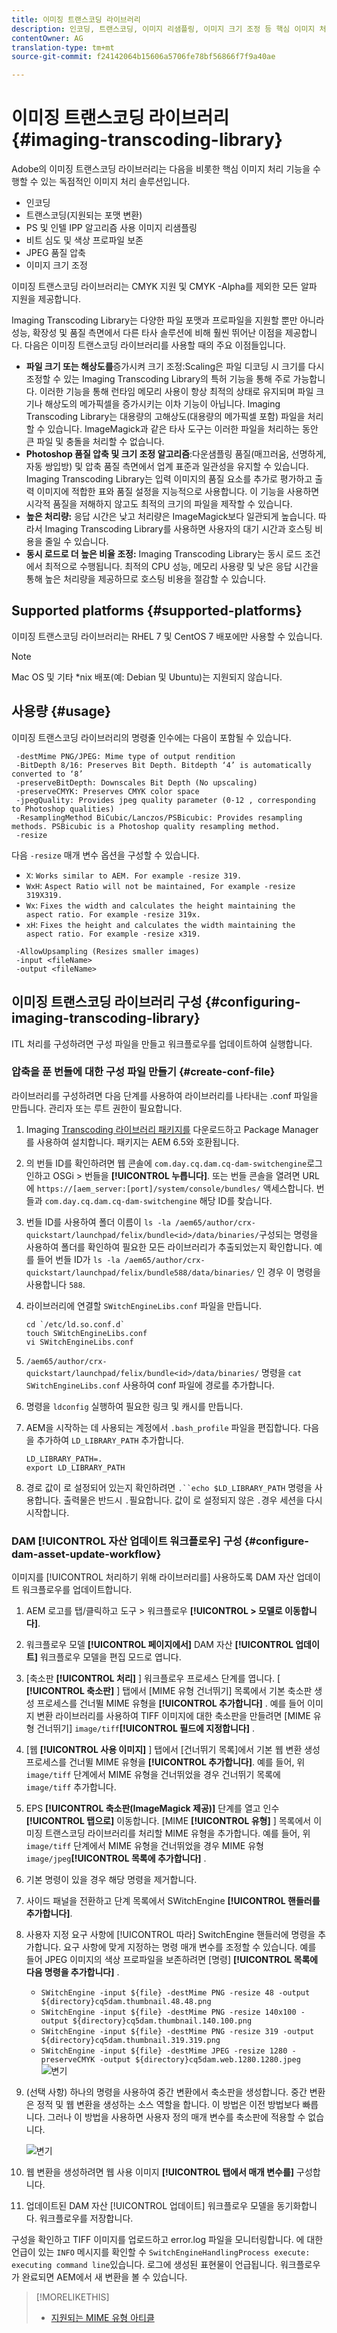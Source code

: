 ```yaml
---
title: 이미징 트랜스코딩 라이브러리
description: 인코딩, 트랜스코딩, 이미지 리샘플링, 이미지 크기 조정 등 핵심 이미지 처리 기능을 수행할 수 있는 이미지 처리 솔루션인 Adobe의 Imaging Transcoding Library를 구성 및 사용하는 방법을 알아봅니다.
contentOwner: AG
translation-type: tm+mt
source-git-commit: f24142064b15606a5706fe78bf56866f7f9a40ae

---
```



# 이미징 트랜스코딩 라이브러리 {#imaging-transcoding-library}

Adobe의 이미징 트랜스코딩 라이브러리는 다음을 비롯한 핵심 이미지 처리 기능을 수행할 수 있는 독점적인 이미지 처리 솔루션입니다.

* 인코딩
* 트랜스코딩(지원되는 포맷 변환)
* PS 및 인텔 IPP 알고리즘 사용 이미지 리샘플링
* 비트 심도 및 색상 프로파일 보존
* JPEG 품질 압축
* 이미지 크기 조정

이미징 트랜스코딩 라이브러리는 CMYK 지원 및 CMYK -Alpha를 제외한 모든 알파 지원을 제공합니다.

Imaging Transcoding Library는 다양한 파일 포맷과 프로파일을 지원할 뿐만 아니라 성능, 확장성 및 품질 측면에서 다른 타사 솔루션에 비해 훨씬 뛰어난 이점을 제공합니다. 다음은 이미징 트랜스코딩 라이브러리를 사용할 때의 주요 이점들입니다.

* **파일 크기 또는 해상도를**&#x200B;증가시켜 크기 조정:Scaling은 파일 디코딩 시 크기를 다시 조정할 수 있는 Imaging Transcoding Library의 특허 기능을 통해 주로 가능합니다. 이러한 기능을 통해 런타임 메모리 사용이 항상 최적의 상태로 유지되며 파일 크기나 해상도의 메가픽셀을 증가시키는 이차 기능이 아닙니다. Imaging Transcoding Library는 대용량의 고해상도(대용량의 메가픽셀 포함) 파일을 처리할 수 있습니다. ImageMagick과 같은 타사 도구는 이러한 파일을 처리하는 동안 큰 파일 및 충돌을 처리할 수 없습니다.
* **Photoshop 품질 압축 및 크기 조정 알고리즘**:다운샘플링 품질(매끄러움, 선명하게, 자동 쌍입방) 및 압축 품질 측면에서 업계 표준과 일관성을 유지할 수 있습니다. Imaging Transcoding Library는 입력 이미지의 품질 요소를 추가로 평가하고 출력 이미지에 적합한 표와 품질 설정을 지능적으로 사용합니다. 이 기능을 사용하면 시각적 품질을 저해하지 않고도 최적의 크기의 파일을 제작할 수 있습니다.
* **높은 처리량:** 응답 시간은 낮고 처리량은 ImageMagick보다 일관되게 높습니다. 따라서 Imaging Transcoding Library를 사용하면 사용자의 대기 시간과 호스팅 비용을 줄일 수 있습니다.
* **동시 로드로 더 높은 비율 조정:** Imaging Transcoding Library는 동시 로드 조건에서 최적으로 수행됩니다. 최적의 CPU 성능, 메모리 사용량 및 낮은 응답 시간을 통해 높은 처리량을 제공하므로 호스팅 비용을 절감할 수 있습니다.

## Supported platforms {#supported-platforms}

이미징 트랜스코딩 라이브러리는 RHEL 7 및 CentOS 7 배포에만 사용할 수 있습니다.

>[!NOTE]
>
>Mac OS 및 기타 *nix 배포(예: Debian 및 Ubuntu)는 지원되지 않습니다.

## 사용량 {#usage}

이미징 트랜스코딩 라이브러리의 명령줄 인수에는 다음이 포함될 수 있습니다.

```shell
 -destMime PNG/JPEG: Mime type of output rendition
 -BitDepth 8/16: Preserves Bit Depth. Bitdepth ‘4’ is automatically converted to ‘8’
 -preserveBitDepth: Downscales Bit Depth (No upscaling)
 -preserveCMYK: Preserves CMYK color space
 -jpegQuality: Provides jpeg quality parameter (0-12 , corresponding to Photoshop qualities)
 -ResamplingMethod BiCubic/Lanczos/PSBicubic: Provides resampling methods. PSBicubic is a Photoshop quality resampling method.
 -resize
```

다음 `-resize` 매개 변수 옵션을 구성할 수 있습니다.

* `X`: `Works similar to AEM. For example -resize 319.`
* `WxH`: `Aspect Ratio will not be maintained, For example -resize 319X319.`
* `Wx`: `Fixes the width and calculates the height maintaining the aspect ratio. For example -resize 319x.`
* `xH`: `Fixes the height and calculates the width maintaining the aspect ratio. For example -resize x319.`

```shell
 -AllowUpsampling (Resizes smaller images)
 -input <fileName>
 -output <fileName>
```

## 이미징 트랜스코딩 라이브러리 구성 {#configuring-imaging-transcoding-library}

ITL 처리를 구성하려면 구성 파일을 만들고 워크플로우를 업데이트하여 실행합니다.

### 압축을 푼 번들에 대한 구성 파일 만들기 {#create-conf-file}

라이브러리를 구성하려면 다음 단계를 사용하여 라이브러리를 나타내는 .conf 파일을 만듭니다. 관리자 또는 루트 권한이 필요합니다.

1. Imaging [Transcoding 라이브러리 패키지를](https://www.adobeaemcloud.com/content/marketplace/marketplaceProxy.html?packagePath=/content/companies/public/adobe/packages/aem630/product/assets/aem-assets-imaging-transcoding-library-pkg) 다운로드하고 Package Manager를 사용하여 설치합니다. 패키지는 AEM 6.5와 호환됩니다.

1. 의 번들 ID를 확인하려면 웹 콘솔에 `com.day.cq.dam.cq-dam-switchengine`로그인하고 OSGi > 번들을 **[!UICONTROL 누릅니다]**. 또는 번들 콘솔을 열려면 URL에 `https://[aem_server:[port]/system/console/bundles/` 액세스합니다. 번들과 `com.day.cq.dam.cq-dam-switchengine` 해당 ID를 찾습니다.

1. 번들 ID를 사용하여 폴더 이름이 `ls -la /aem65/author/crx-quickstart/launchpad/felix/bundle<id>/data/binaries/`구성되는 명령을 사용하여 폴더를 확인하여 필요한 모든 라이브러리가 추출되었는지 확인합니다. 예를 들어 번들 ID가 `ls -la /aem65/author/crx-quickstart/launchpad/felix/bundle588/data/binaries/` 인 경우 이 명령을 사용합니다 `588`.

1. 라이브러리에 연결할 `SWitchEngineLibs.conf` 파일을 만듭니다.

   ```shell
   cd `/etc/ld.so.conf.d`
   touch SWitchEngineLibs.conf
   vi SWitchEngineLibs.conf
   ```

1. `/aem65/author/crx-quickstart/launchpad/felix/bundle<id>/data/binaries/` 명령을 `cat SWitchEngineLibs.conf` 사용하여 conf 파일에 경로를 추가합니다.

1. 명령을 `ldconfig` 실행하여 필요한 링크 및 캐시를 만듭니다.

1. AEM을 시작하는 데 사용되는 계정에서 `.bash_profile` 파일을 편집합니다. 다음을 추가하여 `LD_LIBRARY_PATH` 추가합니다.

   ```shell
   LD_LIBRARY_PATH=.
   export LD_LIBRARY_PATH
   ```

1. 경로 값이 로 설정되어 있는지 확인하려면 `.``echo $LD_LIBRARY_PATH` 명령을 사용합니다. 출력물은 반드시 `.`필요합니다. 값이 로 설정되지 않은 `.`경우 세션을 다시 시작합니다.

### DAM [!UICONTROL 자산 업데이트 워크플로우] 구성 {#configure-dam-asset-update-workflow}

이미지를 [!UICONTROL 처리하기 위해 라이브러리를] 사용하도록 DAM 자산 업데이트 워크플로우를 업데이트합니다.

1. AEM 로고를 탭/클릭하고 도구 > 워크플로우 **[!UICONTROL > 모델로 이동합니다]**.

1. 워크플로우 모델 **[!UICONTROL 페이지에서]** DAM 자산 **[!UICONTROL 업데이트]** 워크플로우 모델을 편집 모드로 엽니다.

1. [축소판 **[!UICONTROL 처리]** ] 워크플로우 프로세스 단계를 엽니다. [ **[!UICONTROL 축소판]** ] 탭에서 [MIME 유형 건너뛰기] 목록에서 기본 축소판 생성 프로세스를 건너뛸 MIME 유형을 **[!UICONTROL 추가합니다]** .
예를 들어 이미지 변환 라이브러리를 사용하여 TIFF 이미지에 대한 축소판을 만들려면 [MIME 유형 건너뛰기] `image/tiff`**[!UICONTROL 필드에 지정합니다]** .

1. [웹 **[!UICONTROL 사용 이미지]** ] 탭에서 [건너뛰기 목록]에서 기본 웹 변환 생성 프로세스를 건너뛸 MIME 유형을 **[!UICONTROL 추가합니다]**. 예를 들어, 위 `image/tiff` 단계에서 MIME 유형을 건너뛰었을 경우 건너뛰기 목록에 `image/tiff` 추가합니다.

1. EPS **[!UICONTROL 축소판(ImageMagick 제공)]** 단계를 열고 인수 **[!UICONTROL 탭으로]** 이동합니다. [MIME **[!UICONTROL 유형]** ] 목록에서 이미징 트랜스코딩 라이브러리를 처리할 MIME 유형을 추가합니다. 예를 들어, 위 `image/tiff` 단계에서 MIME 유형을 건너뛰었을 경우 MIME 유형 `image/jpeg`**[!UICONTROL 목록에 추가합니다]** .

1. 기본 명령이 있을 경우 해당 명령을 제거합니다.

1. 사이드 패널을 전환하고 단계 목록에서 SWitchEngine **[!UICONTROL 핸들러를 추가합니다]**.

1. 사용자 지정 요구 사항에 [!UICONTROL 따라] SwitchEngine 핸들러에 명령을 추가합니다. 요구 사항에 맞게 지정하는 명령 매개 변수를 조정할 수 있습니다. 예를 들어 JPEG 이미지의 색상 프로파일을 보존하려면 [명령] **[!UICONTROL 목록에 다음 명령을 추가합니다]** .

   * `SWitchEngine -input ${file} -destMime PNG -resize 48 -output ${directory}cq5dam.thumbnail.48.48.png`
   * `SWitchEngine -input ${file} -destMime PNG -resize 140x100 -output ${directory}cq5dam.thumbnail.140.100.png`
   * `SWitchEngine -input ${file} -destMime PNG -resize 319 -output ${directory}cq5dam.thumbnail.319.319.png`
   * `SWitchEngine -input ${file} -destMime JPEG -resize 1280 -preserveCMYK -output ${directory}cq5dam.web.1280.1280.jpeg`
   ![변기](assets/chlimage_1-199.png)

1. (선택 사항) 하나의 명령을 사용하여 중간 변환에서 축소판을 생성합니다. 중간 변환은 정적 및 웹 변환을 생성하는 소스 역할을 합니다. 이 방법은 이전 방법보다 빠릅니다. 그러나 이 방법을 사용하면 사용자 정의 매개 변수를 축소판에 적용할 수 없습니다.

   ![변기](assets/chlimage_1-200.png)

1. 웹 변환을 생성하려면 웹 사용 이미지 **[!UICONTROL 탭에서 매개 변수를]** 구성합니다.

1. 업데이트된 DAM 자산 [!UICONTROL 업데이트] 워크플로우 모델을 동기화합니다. 워크플로우를 저장합니다.

구성을 확인하고 TIFF 이미지를 업로드하고 error.log 파일을 모니터링합니다. 에 대한 언급이 있는 `INFO` 메시지를 확인할 수 `SwitchEngineHandlingProcess execute: executing command line`있습니다. 로그에 생성된 표현물이 언급됩니다. 워크플로우가 완료되면 AEM에서 새 변환을 볼 수 있습니다.

>[!MORELIKETHIS]
>
>* [지원되는 MIME 유형 아티클](assets-formats.md#supported-image-transcoding-library)